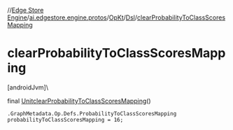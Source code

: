 //[Edge Store Engine](../../../../index.md)/[ai.edgestore.engine.protos](../../index.md)/[OpKt](../index.md)/[Dsl](index.md)/[clearProbabilityToClassScoresMapping](clear-probability-to-class-scores-mapping.md)

# clearProbabilityToClassScoresMapping

[androidJvm]\

final [Unit](https://kotlinlang.org/api/latest/jvm/stdlib/kotlin/-unit/index.html)[clearProbabilityToClassScoresMapping](clear-probability-to-class-scores-mapping.md)()

<code>.GraphMetadata.Op.Defs.ProbabilityToClassScoresMapping probabilityToClassScoresMapping = 16;</code>
